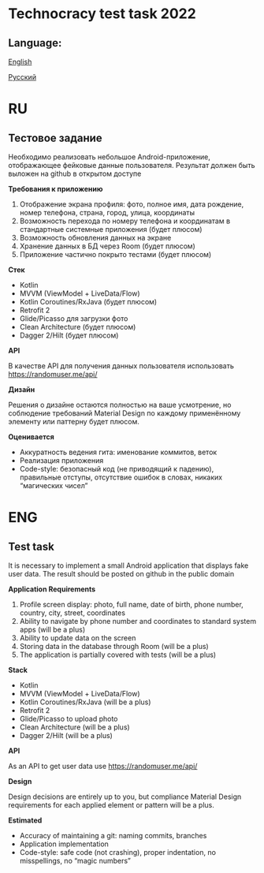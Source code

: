 # Technocracy test task 2022
## Language:
[English](https://github.com/l0w0l-Y/technocracy-test-task#eng)

[Русский](https://github.com/l0w0l-Y/technocracy-test-task#ru)
# RU
## Тестовое задание
Необходимо реализовать небольшое Android-приложение, отображающее фейковые
данные пользователя.
Результат должен быть выложен на github в открытом доступе

**Требования к приложению**

1. Отображение экрана профиля: фото, полное имя, дата рождение, номер телефона,
страна, город, улица, координаты
2. Возможность перехода по номеру телефона и координатам в стандартные
системные приложения (будет плюсом)
3. Возможность обновления данных на экране
4. Хранение данных в БД через Room (будет плюсом)
5. Приложение частично покрыто тестами (будет плюсом)

**Стек**
- Kotlin
- MVVM (ViewModel + LiveData/Flow)
- Kotlin Coroutines/RxJava (будет плюсом)
- Retrofit 2
- Glide/Picasso для загрузки фото
- Clean Architecture (будет плюсом)
- Dagger 2/Hilt (будет плюсом)

**API**

В качестве API для получения данных пользователя использовать
https://randomuser.me/api/

**Дизайн**

Решения о дизайне остаются полностью на ваше усмотрение, но соблюдение
требований Material Design по каждому применённому элементу или паттерну будет
плюсом.

**Оценивается**

- Аккуратность ведения гита: именование коммитов, веток
- Реализация приложения
- Code-style: безопасный код (не приводящий к падению), правильные отступы,
отсутствие ошибок в словах, никаких “магических чисел”

# ENG
## Test task
It is necessary to implement a small Android application that displays fake
user data.
The result should be posted on github in the public domain

**Application Requirements**

1. Profile screen display: photo, full name, date of birth, phone number,
country, city, street, coordinates
2. Ability to navigate by phone number and coordinates to standard
system apps (will be a plus)
3. Ability to update data on the screen
4. Storing data in the database through Room (will be a plus)
5. The application is partially covered with tests (will be a plus)

**Stack**
- Kotlin
- MVVM (ViewModel + LiveData/Flow)
- Kotlin Coroutines/RxJava (will be a plus)
- Retrofit 2
- Glide/Picasso to upload photo
- Clean Architecture (will be a plus)
- Dagger 2/Hilt (will be a plus)

**API**

As an API to get user data use
https://randomuser.me/api/

**Design**

Design decisions are entirely up to you, but compliance
Material Design requirements for each applied element or pattern will be
a plus.

**Estimated**

- Accuracy of maintaining a git: naming commits, branches
- Application implementation
- Code-style: safe code (not crashing), proper indentation,
no misspellings, no “magic numbers”
